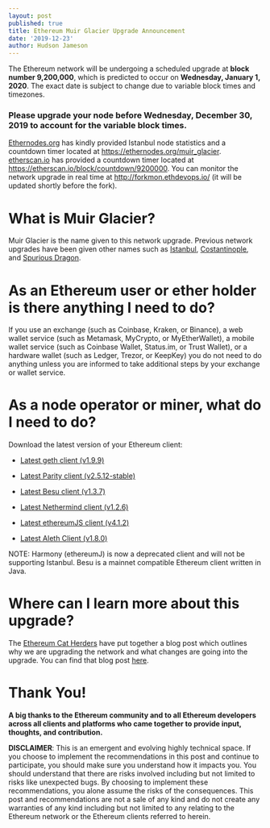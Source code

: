 ```yaml
---
layout: post
published: true
title: Ethereum Muir Glacier Upgrade Announcement
date: '2019-12-23'
author: Hudson Jameson
---
```


The Ethereum network will be undergoing a scheduled upgrade at **block number 9,200,000**, which is  predicted to occur on **Wednesday, January 1, 2020**. The exact date is subject to change due to variable block times and timezones.

### **Please upgrade your node before Wednesday, December 30, 2019 to account for the variable block times.**

[Ethernodes.org](https://ethernodes.org) has kindly provided Istanbul node statistics and a countdown timer located at <https://ethernodes.org/muir_glacier>. [etherscan.io](https://etherscan.io/) has provided a countdown timer located at <https://etherscan.io/block/countdown/9200000>. You can monitor the network upgrade in real time at <http://forkmon.ethdevops.io/> (it will be updated shortly before the fork).

# What is Muir Glacier?

Muir Glacier is the name given to this network upgrade. Previous network upgrades have been given other names such as [Istanbul](https://blog.ethereum.org/2019/11/20/ethereum-istanbul-upgrade-announcement/), [Costantinople](https://blog.ethereum.org/2019/02/22/ethereum-constantinople-st-petersburg-upgrade-announcement/), and [Spurious Dragon](https://blog.ethereum.org/2016/11/18/hard-fork-no-4-spurious-dragon/).

# As an Ethereum user or ether holder is there anything I need to do?

If you use an exchange (such as Coinbase, Kraken, or Binance), a web wallet service (such as Metamask, MyCrypto, or MyEtherWallet), a mobile wallet service (such as Coinbase Wallet, Status.im, or Trust Wallet), or a hardware wallet (such as Ledger, Trezor, or KeepKey) you do not need to do anything unless you are informed to take additional steps by your exchange or wallet service.

# As a node operator or miner, what do I need to do?

Download the latest version of your Ethereum client:

-   [Latest geth client (v1.9.9)](https://github.com/ethereum/go-ethereum/releases/tag/v1.9.9)

-   [Latest Parity client (v2.5.12-stable)](https://github.com/paritytech/parity-ethereum/releases/tag/v2.5.12)

-   [Latest Besu client (v1.3.7)](https://github.com/hyperledger/besu/releases)

-   [Latest Nethermind client (v1.2.6)](https://github.com/NethermindEth/nethermind/releases)

-   [Latest ethereumJS client (v4.1.2)](https://github.com/ethereumjs/ethereumjs-vm/releases/tag/v4.1.2)

-   [Latest Aleth Client (v1.8.0)](https://github.com/ethereum/aleth/releases/tag/v1.8.0)

NOTE: Harmony (ethereumJ) is now a deprecated client and will not be supporting Istanbul. Besu is a mainnet compatible Ethereum client written in Java.

# Where can I learn more about this upgrade?

The [Ethereum Cat Herders](https://twitter.com/EthCatHerders) have put together a blog post which outlines why we are upgrading the network and what changes are going into the upgrade. You can find that blog post [here](https://medium.com/ethereum-cat-herders/ethereum-muir-glacier-upgrade-89b8cea5a210).

# Thank You!

**A big thanks to the Ethereum community and to all Ethereum developers across all clients and platforms who came together to provide input, thoughts, and contribution.**

**DISCLAIMER**: This is an emergent and evolving highly technical space. If you choose to implement the recommendations in this post and continue to participate, you should make sure you understand how it impacts you. You should understand that there are risks involved including but not limited to risks like unexpected bugs. By choosing to implement these recommendations, you alone assume the risks of the consequences. This post and recommendations are not a sale of any kind and do not create any warranties of any kind including but not limited to any relating to the Ethereum network or the Ethereum clients referred to herein.
